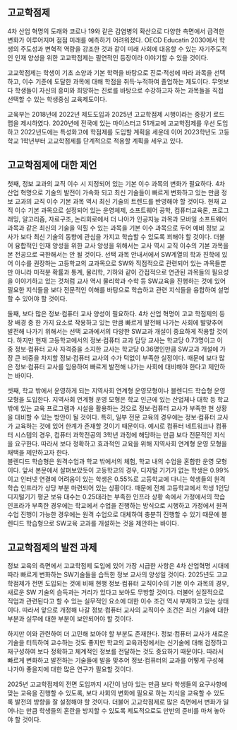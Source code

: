   ## 고교학점제
   4차 산업 혁명의 도래와 코로나 19와 같은 감염병의 확산으로 다양한 측면에서 급격한 변화가 이루어지며 점점 미래를 예측하기 어려워졌다. OECD Educatin 2030에서 학생의 주도성과 변혁적 역량을 강조한 것과 같이 미래 사회에 대응할 수 있는 자기주도적인 인재 양성을 위한 고교학점제는 필연적인 등장이라 이야기할 수 있을 것이다.
  
  고교학점제는 학생이 기초 소양과 기본 학력을 바탕으로 진로·적성에 따라 과목을 선택하고, 이수 기준에 도달한 과목에 대해 학점을 취득·누적하여 졸업하는 제도이다. 무엇보다 학생들이 자신의 흥미와 희망하는 진로를 바탕으로 수강하고자 하는 과목들을 직접 선택할 수 있는 학생중심 교육제도이다.
  
  교육부는 2018년에 2022년 제도도입과 2025년 고교학점제 시행이라는 중장기 로드맵을 제시하였다. 2020년에 전국에 있는 마이스터고 51개교에 고교학점제를 우선 도입하고 2022년도에는 특성화고에 학점제를 도입할 계획을 세운데 이어 2023학년도 고등학교 1학년부터 고교학점제를 단계적으로 적용할 계획을 세우고 있다.
 
  ## 고교학점제에 대한 제언
  첫째, 정보 교과의 교직 이수 시 지정되어 있는 기본 이수 과목의 변화가 필요하다. 4차 산업 혁명으로 기술의 발전이 가속화 되고 최신 기술들이 빠르게 변화하고 있는 만큼 정보 교과의 교직 이수 기본 과목 역시 최신 기술의 트렌드를 반영해야 할 것이다. 현재 교직 이수 기본 과목으로 설정되어 있는 운영체제, 소프트웨어 공학, 컴퓨터교육론, 프로그래밍, 알고리즘, 자료구조, 논리회로에서 더 나아가 인공지능 과목과 모바일 소프트웨어 과목과 같은 최신의 기술을 익힐 수 있는 과목을 기본 이수 과목으로 두어 예비 정보 교사가 보다 최신 기술의 동향에 관심을 가지고 학습할 수 있도록 꾀해야 할 것이다. 
  더불어 융합적인 인재 양성을 위한 교사 양성을 위해서는 교사 역시 교직 이수의 기본 과목을 본 전공으로 국한해서는 안 될 것이다. 선택 과목 안내서에서 SW계열의 학과 진학에 있어 이수를 권장하는 고등학교의 교과목으로 SW와 직접적으로 관련되어 있는 과목들뿐만 아니라 미적분 확률과 통계, 물리학, 기하와 같이 간접적으로 연관된 과목들의 필요성을 이야기하고 있는 것처럼 교사 역시 물리학과 수학 등 SW교육을 진행하는 것에 있어 필요한 지식들을 보다 전문적인 이해를 바탕으로 학습하고 관련 지식들을 융합하여 설명할 수 있어야 할 것이다. 
  
  둘째, 보다 많은 정보·컴퓨터 교사 양성이 필요하다. 4차 산업 혁명이 고교 학점제의 등장 배경 중 한 가지 요소로 작용하고 있는 만큼 빠르게 발전해 나가는 사회에 발맞추어 발전해 나가기 위해서는 선택 교과에서의 다양한 SW교과 개설이 중요하게 작용할 것이다. 하지만 현재 고등학교에서의 정보·컴퓨터 교과 담당 교사는 학교당 0.73명이고 이 중 정보·컴퓨터 교사 자격증을 소지한 교사는 학교당 0.36명인만큼 SW교과 개설에 가장 큰 비중을 차지할 정보·컴퓨터 교사의 수가 턱없이 부족한 실정이다. 때문에 보다 많은 정보·컴퓨터 교사를 임용하여 빠르게 발전해 나가는 사회에 대비해야 한다고 제안하는 바이다.
  
  셋째, 학교 밖에서 운영하게 되는 지역사회 연계형 운영모형이나 블렌디드 학습형 운영모형을 도입한다. 지역사회 연계형 운영 모형은 학교 인근에 있는 산업체나 대학 등 학교 밖에 있는 교육 프로그램과 시설을 활용하는 것으로 정보·컴퓨터 교사가 부족한 현 상황을 대비할 수 있는 방안이 될 것이다. 특히, 일부 전문 교육의 경우에는 정보·컴퓨터 교사가 교육하는 것에 있어 한계가 존재할 것이기 때문이다. 예시로 컴퓨터 네트워크나 컴퓨터 시스템의 경우, 컴퓨터 과학전공의 3학년 과정에 해당하는 만큼 보다 전문적인 지식을 요구한다. 따라서 보다 정확하고 효과적인 교육을 위해 지역사회 연계형 운영 모형을 채택을 제안하고자 한다.  
  블렌디드 학습형은 원격수업과 학교 밖에서의 체험, 학교 내의 수업을 혼합한 운영 모형이다. 앞서 본문에서 살펴보았듯이 고등학교의 경우, 디지털 기기가 없는 학생은 0.99%이고 인터넷 연결에 어려움이 있는 학생은 0.55%로 고등학교에 다니는 학생들의 원격 학습 인프라가 상당 부분 마련되어 있는 상황이다. 때문에 전체 고등학교에서 학생 1인당 디지털기기 평균 보유 대수는 0.25대라는 부족한 인프라 상황 속에서 가정에서의 학습 인프라가 부족한 경우에는 학교에서 수업을 진행하는 방식으로 시행하고 가정에서 원격 수업 진행이 가능한 경우에는 원격 수업으로 대체하여 충분히 진행할 수 있기 때문에 블렌디드 학습형으로 SW교육 교과를 개설하는 것을 제안하는 바이다.
  
  ## 고교학점제의 발전 과제
  정보 교육의 측면에서 고교학점제 도입에 있어 가장 시급한 사항은 4차 산업혁명 시대에 따라 빠르게 변화하는 SW기술들을 습득한 정보 교사의 양성일 것이다. 2025년도 고교학점제가 전면 도입되는 것에 비해 현행 정보·컴퓨터 교직이수의 기본 이수 과목의 경우, 새로운 SW 기술의 습득과는 거리가 있다고 보아도 무방할 것이다. 더불어 실질적으로 직업과 관련된다고 할 수 있는 실무적인 요소에 대한 이수 조건 역시 부재하고 있는 상태이다. 따라서 앞으로 개정해 나갈 정보·컴퓨터 교사의 교직이수 조건은 최신 기술에 대한 부분과 실무에 대한 부분이 보안되어야 할 것이다.
  
  하지만 이와 관련하여 더 고민해 보아야 할 부분도 존재한다. 정보·컴퓨터 교사가 새로운 기술을 터득하여 교수하는 것도 좋지만 학교의 교육과정에서는 신기술에 대해 검정하고 재구성하여 보다 정확하고 체계적인 정보를 전달하는 것도 중요하기 때문이다. 따라서 빠르게 변화하고 발전하는 기술들에 발을 맞추어 정보·컴퓨터의 교과를 어떻게 구성해 나가야 좋을지에 대한 많은 연구가 필요할 것이다. 
  
  2025년 고교학점제의 전면 도입까지 시간이 남아 있는 만큼 보다 학생들의 요구사항에 맞는 교육을 진행할 수 있도록, 보다 사회의 변화에 필요로 하는 지식을 교육할 수 있도록 발전의 방향을 잘 설정해야 할 것이다. 더불어 고교학점제로 많은 측면에서 변화가 일어나는 만큼 학생들의 혼란을 방지할 수 있도록 제도적으로도 만반의 준비를 마쳐 놓아야 할 것이다.
